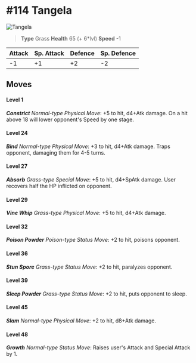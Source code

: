 # #114 Tangela


![Tangela](https://img.pokemondb.net/sprites/home/normal/1x/tangela.png)

> **Type** Grass
> **Health** 65 (+ 6\*lvl)
> **Speed** -1

| Attack | Sp. Attack | Defence | Sp. Defence |
| ------ | ---------- | ------- | ----------- |
| -1 | +1 | +2 | -2 |

## Moves
#### Level 1

***Constrict** Normal-type Physical Move*: +5 to hit, d4+Atk damage. On a hit above 18 will lower opponent's Speed by one stage.
#### Level 24

***Bind** Normal-type Physical Move*: +3 to hit, d4+Atk damage. Traps opponent, damaging them for 4-5 turns.
#### Level 27

***Absorb** Grass-type Special Move*: +5 to hit, d4+SpAtk damage. User recovers half the HP inflicted on opponent.
#### Level 29

***Vine Whip** Grass-type Physical Move*: +5 to hit, d4+Atk damage. 
#### Level 32

***Poison Powder** Poison-type Status Move*: +2 to hit, poisons opponent.
#### Level 36

***Stun Spore** Grass-type Status Move*: +2 to hit, paralyzes opponent.
#### Level 39

***Sleep Powder** Grass-type Status Move*: +2 to hit, puts opponent to sleep.
#### Level 45

***Slam** Normal-type Physical Move*: +2 to hit, d8+Atk damage. 
#### Level 48

***Growth** Normal-type Status Move*: Raises user's Attack and Special Attack by 1.

